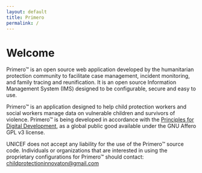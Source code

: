 ```yaml
---
layout: default
title: Primero
permalink: /
---
```


# Welcome

Primero™ is an open source web application developed by the humanitarian protection community to facilitate case management, incident monitoring, and family tracing and reunification. It is an open source Information Management System (IMS) designed to be configurable, secure and easy to use. 

Primero™ is an application designed to help child protection workers and social workers manage data on vulnerable children and survivors of violence. Primero™ is being developed in accordance with the <a href="http://www.digitalprinciples.org">Principles for Digital Development</a>, as a global public good available under the GNU Affero GPL v3 license. 

UNICEF does not accept any liability for the use of the Primero™ source code.
Individuals or organizations that are interested in using the proprietary configurations for Primero™ should contact: childprotectioninnovaton@gmail.com   












